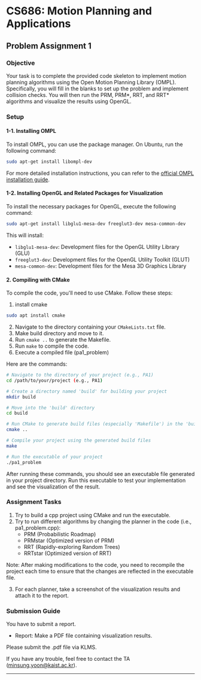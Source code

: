 # CS686: Motion Planning and Applications
## Problem Assignment 1

### Objective

Your task is to complete the provided code skeleton to implement motion planning algorithms using the Open Motion Planning Library (OMPL). Specifically, you will fill in the blanks to set up the problem and implement collision checks. You will then run the PRM, PRM*, RRT, and RRT* algorithms and visualize the results using OpenGL.

### Setup

#### 1-1. Installing OMPL

To install OMPL, you can use the package manager. On Ubuntu, run the following command:

```bash
sudo apt-get install libompl-dev
```

For more detailed installation instructions, you can refer to the [official OMPL installation guide](http://ompl.kavrakilab.org/installation.html).

#### 1-2. Installing OpenGL and Related Packages for Visualization

To install the necessary packages for OpenGL, execute the following command:

```bash
sudo apt-get install libglu1-mesa-dev freeglut3-dev mesa-common-dev
```

This will install:

- `libglu1-mesa-dev`: Development files for the OpenGL Utility Library (GLU)
- `freeglut3-dev`: Development files for the OpenGL Utility Toolkit (GLUT)
- `mesa-common-dev`: Development files for the Mesa 3D Graphics Library

#### 2. Compiling with CMake

To compile the code, you'll need to use CMake. Follow these steps:

1. install cmake
```bash
sudo apt install cmake
```
2. Navigate to the directory containing your `CMakeLists.txt` file.
3. Make build directory and move to it.
4. Run `cmake ..` to generate the Makefile.
5. Run `make` to compile the code.
6. Execute a compiled file (pa1_problem)

Here are the commands:
```bash
# Navigate to the directory of your project (e.g., PA1)
cd /path/to/your/project (e.g., PA1)

# Create a directory named 'build' for building your project
mkdir build

# Move into the 'build' directory
cd build

# Run CMake to generate build files (especially 'Makefile') in the 'build' directory
cmake ..

# Compile your project using the generated build files
make

# Run the executable of your project
./pa1_problem
```

After running these commands, you should see an executable file generated in your project directory. 
Run this executable to test your implementation and see the visualization of the result.

### Assignment Tasks
1. Try to build a cpp project using CMake and run the executable.
2. Try to run different algorithms by changing the planner in the code (i.e., pa1_problem.cpp):
    - PRM (Probabilistic Roadmap)
    - PRMstar (Optimized version of PRM)
    - RRT (Rapidly-exploring Random Trees)
    - RRTstar (Optimized version of RRT)

Note: After making modifications to the code, you need to recompile the project each time to ensure that the changes are reflected in the executable file.


3. For each planner, take a screenshot of the visualization results and attach it to the report.

### Submission Guide
You have to submit a report.
- Report: Make a PDF file containing visualization results.

Please submit the .pdf file via KLMS.

If you have any trouble, feel free to contact the TA (minsung.yoon@kaist.ac.kr).


---

